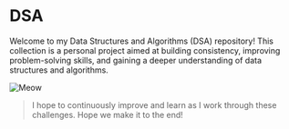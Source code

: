 # DSA

Welcome to my Data Structures and Algorithms (DSA) repository! This collection is a personal project aimed at building consistency, improving problem-solving skills, and gaining a deeper understanding of data structures and algorithms.

![Meow](https://i.pinimg.com/originals/5b/c3/7c/5bc37cc103afa0b5e0abdbaa7c17ae88.jpg)

>I hope to continuously improve and learn as I work through these challenges. Hope we make it to the end!
